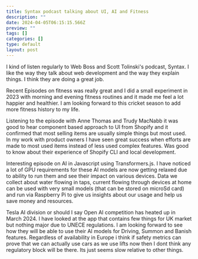 ```yaml
---
title: Syntax podcast talking about UI, AI and Fitness
description: ""
date: 2024-04-05T06:15:15.566Z
preview: ""
tags: []
categories: []
type: default
layout: post
---
```


I kind of listen regularly to Web Boss and Scott Tolinski's podcast, Syntax. I like the way they talk about web development and the way they explain things. I think they are doing a great job.

Recent Episodes on fitness was really great and I did a small experiment in 2023 with morning and evening fitness routines and it made me feel a lot happier and healthier. I am looking forward to this cricket season to add more fitness history to my life.

Listening to the episode with Anne Thomas and Trudy MacNabb it was good to hear component based approach to UI from Shopify and it confirmed that most selling items are usually simple things but most used. In my work with product owners I have seen great success when efforts are made to most used items instead of less used complex features. Was good to know about their experience of Shopify CLI and local development.

Interesting episode on AI in Javascript using Transformers.js. I have noticed a lot of GPU requirements for these AI models are now getting relaxed due to ability to run them and see their impact on various devices. Data we collect about water flowing in taps, current flowing through devices at home can be used with very small models (that can be stored on microSd card) and run via Raspberry Pi to give us insights about our usage and help us save money and resources. 

Tesla AI division or should I say Open AI competition has heated up in March 2024. I have looked at the app that contains few things for UK market but nothing major due to UNECE regulations. I am looking forward to see how they will be able to use their AI models for Driving, Summon and Banish features. Regardless of availability in Europe i think if safety metrics can prove that we can actually use cars as we use lifts now then I dont think any regulatory block will be there. Its just seems slow relative to other things. 
